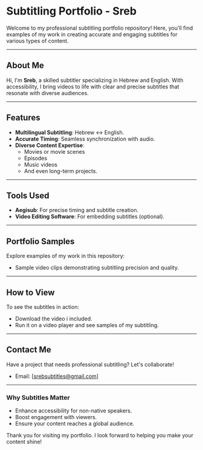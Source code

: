 # Subtitling Portfolio - Sreb

Welcome to my professional subtitling portfolio repository! Here, you'll find examples of my work in creating accurate and engaging subtitles for various types of content.

---

## About Me
Hi, I'm **Sreb**, a skilled subtitler specializing in Hebrew and English. With accessibility, I bring videos to life with clear and precise subtitles that resonate with diverse audiences.

---

## Features
- **Multilingual Subtitling**: Hebrew ↔ English.
- **Accurate Timing**: Seamless synchronization with audio.
- **Diverse Content Expertise**:
  - Movies or movie scenes
  - Episodes
  - Music videos
  - And even long-term projects.

---

## Tools Used
- **Aegisub**: For precise timing and subtitle creation.
- **Video Editing Software**: For embedding subtitles (optional).

---

## Portfolio Samples
Explore examples of my work in this repository:
- Sample video clips demonstrating subtitling precision and quality.

---

## How to View
To see the subtitles in action:
- Download the video i included.
- Run it on a video player and see samples of my subtitling.
---

## Contact Me
Have a project that needs professional subtitling? Let's collaborate!
- Email: [srebsubtitles@gmail.com]

---

### Why Subtitles Matter
- Enhance accessibility for non-native speakers.
- Boost engagement with viewers.
- Ensure your content reaches a global audience.

Thank you for visiting my portfolio. I look forward to helping you make your content shine!
